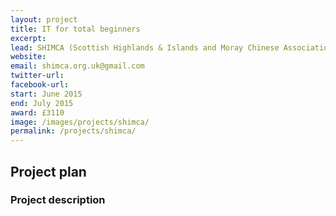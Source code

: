 ```yaml
---
layout: project
title: IT for total beginners
excerpt: 
lead: SHIMCA (Scottish Highlands & Islands and Moray Chinese Association)
website: 
email: shimca.org.uk@gmail.com 
twitter-url: 
facebook-url: 
start: June 2015
end: July 2015
award: £3110 
image: /images/projects/shimca/
permalink: /projects/shimca/ 
---
```


## Project plan

### Project description
